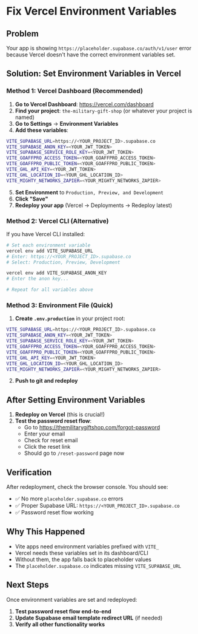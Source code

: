 # Fix Vercel Environment Variables

## Problem
Your app is showing `https://placeholder.supabase.co/auth/v1/user` error because Vercel doesn't have the correct environment variables set.

## Solution: Set Environment Variables in Vercel

### Method 1: Vercel Dashboard (Recommended)

1. **Go to Vercel Dashboard**: https://vercel.com/dashboard
2. **Find your project**: `the-military-gift-shop` (or whatever your project is named)
3. **Go to Settings** → **Environment Variables**
4. **Add these variables**:

```bash
VITE_SUPABASE_URL=https://<YOUR_PROJECT_ID>.supabase.co
VITE_SUPABASE_ANON_KEY=<YOUR_JWT_TOKEN>
VITE_SUPABASE_SERVICE_ROLE_KEY=<YOUR_JWT_TOKEN>
VITE_GOAFFPRO_ACCESS_TOKEN=<YOUR_GOAFFPRO_ACCESS_TOKEN>
VITE_GOAFFPRO_PUBLIC_TOKEN=<YOUR_GOAFFPRO_PUBLIC_TOKEN>
VITE_GHL_API_KEY=<YOUR_JWT_TOKEN>
VITE_GHL_LOCATION_ID=<YOUR_GHL_LOCATION_ID>
VITE_MIGHTY_NETWORKS_ZAPIER=<YOUR_MIGHTY_NETWORKS_ZAPIER>
```

5. **Set Environment** to `Production, Preview, and Development`
6. **Click "Save"**
7. **Redeploy your app** (Vercel → Deployments → Redeploy latest)

### Method 2: Vercel CLI (Alternative)

If you have Vercel CLI installed:

```bash
# Set each environment variable
vercel env add VITE_SUPABASE_URL
# Enter: https://<YOUR_PROJECT_ID>.supabase.co
# Select: Production, Preview, Development

vercel env add VITE_SUPABASE_ANON_KEY
# Enter the anon key...

# Repeat for all variables above
```

### Method 3: Environment File (Quick)

1. **Create `.env.production`** in your project root:

```bash
VITE_SUPABASE_URL=https://<YOUR_PROJECT_ID>.supabase.co
VITE_SUPABASE_ANON_KEY=<YOUR_JWT_TOKEN>
VITE_SUPABASE_SERVICE_ROLE_KEY=<YOUR_JWT_TOKEN>
VITE_GOAFFPRO_ACCESS_TOKEN=<YOUR_GOAFFPRO_ACCESS_TOKEN>
VITE_GOAFFPRO_PUBLIC_TOKEN=<YOUR_GOAFFPRO_PUBLIC_TOKEN>
VITE_GHL_API_KEY=<YOUR_JWT_TOKEN>
VITE_GHL_LOCATION_ID=<YOUR_GHL_LOCATION_ID>
VITE_MIGHTY_NETWORKS_ZAPIER=<YOUR_MIGHTY_NETWORKS_ZAPIER>
```

2. **Push to git and redeploy**

## After Setting Environment Variables

1. **Redeploy on Vercel** (this is crucial!)
2. **Test the password reset flow**:
   - Go to https://themilitarygiftshop.com/forgot-password
   - Enter your email
   - Check for reset email
   - Click the reset link
   - Should go to `/reset-password` page now

## Verification

After redeployment, check the browser console. You should see:
- ✅ No more `placeholder.supabase.co` errors
- ✅ Proper Supabase URL: `https://<YOUR_PROJECT_ID>.supabase.co`
- ✅ Password reset flow working

## Why This Happened

- Vite apps need environment variables prefixed with `VITE_`
- Vercel needs these variables set in its dashboard/CLI
- Without them, the app falls back to placeholder values
- The `placeholder.supabase.co` indicates missing `VITE_SUPABASE_URL`

## Next Steps

Once environment variables are set and redeployed:

1. **Test password reset flow end-to-end**
2. **Update Supabase email template redirect URL** (if needed)
3. **Verify all other functionality works** 